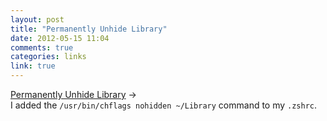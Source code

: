 ```yaml
---
layout: post
title: "Permanently Unhide Library"
date: 2012-05-15 11:04
comments: true
categories: links
link: true
---
```

[Permanently Unhide Library](http://www.red-sweater.com/blog/2448/permanently-unhide-library "Permanently Unhide Library") &rarr;  
I added the `/usr/bin/chflags nohidden ~/Library` command to my `.zshrc`.